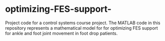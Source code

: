 # optimizing-FES-support-
Project code for a control systems course project. The MATLAB code in this repository represents a mathematical model for for optimizing FES support for ankle and foot joint movement in foot drop patients. 
